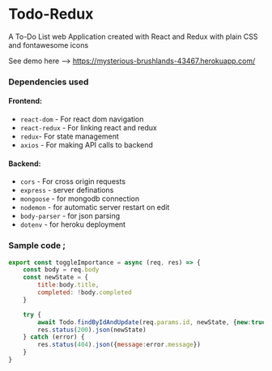 # Todo-Redux
A To-Do List web Application created with React and Redux with plain CSS and fontawesome icons

See demo here --> https://mysterious-brushlands-43467.herokuapp.com/

### Dependencies used
#### Frontend:
   * `react-dom` - For react dom navigation
   * `react-redux` - For linking react and redux
   * `redux`- For state management
   * `axios` - For making API calls to backend
 #### Backend:
  * `cors` -  For cross origin requests
  * `express` - server definations
  * `mongoose` - for mongodb connection
  * `nodemon` - for automatic server restart on edit
  * `body-parser` - for json parsing
  * `dotenv` - for heroku deployment
### Sample code ;
```javascript
export const toggleImportance = async (req, res) => {
    const body = req.body
    const newState = {
        title:body.title,
        completed: !body.completed
    }

    try {
        await Todo.findByIdAndUpdate(req.params.id, newState, {new:true})
        res.status(200).json(newState)
    } catch (error) {
        res.status(404).json({message:error.message})
    }
}

```
